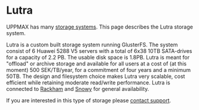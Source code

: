 # Lutra

UPPMAX has many [storage systems](../../cluster_guides/uppmax_storage_system.md).
This page describes the Lutra storage system.

Lutra is a custom built storage system running GlusterFS. The system consist of
6 Huawei 5288 V5 servers with a total of 6x38 10TB SATA-drives for a capacity
of 2.2 PB. The usable disk space is 1.8PB. Lutra is meant for "offload" or
archive storage and available for all users at a cost of (at this moment) 500
SEK/TB/year, for a commitment of four years and a minimum 50TB. The design and
filesystem choice makes Lutra very scalable, cost efficient while retaining
moderate read/write performance. Lutra is connected to
[Rackham](../../cluster_guides/rackham.md) and
[Snowy](../../cluster_guides/snowy.md) for
general availability.

If you are interested in this type of storage please
[contact support](../../support.md).
